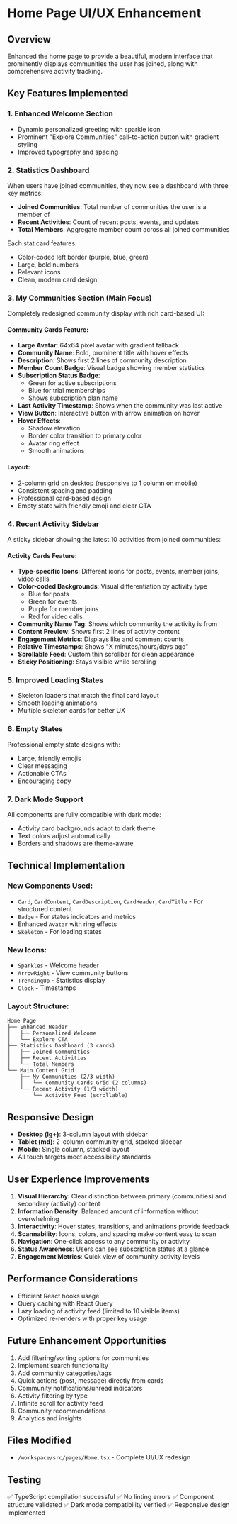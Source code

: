 # Home Page UI/UX Enhancement

## Overview
Enhanced the home page to provide a beautiful, modern interface that prominently displays communities the user has joined, along with comprehensive activity tracking.

## Key Features Implemented

### 1. **Enhanced Welcome Section**
- Dynamic personalized greeting with sparkle icon
- Prominent "Explore Communities" call-to-action button with gradient styling
- Improved typography and spacing

### 2. **Statistics Dashboard**
When users have joined communities, they now see a dashboard with three key metrics:
- **Joined Communities**: Total number of communities the user is a member of
- **Recent Activities**: Count of recent posts, events, and updates
- **Total Members**: Aggregate member count across all joined communities

Each stat card features:
- Color-coded left border (purple, blue, green)
- Large, bold numbers
- Relevant icons
- Clean, modern card design

### 3. **My Communities Section** (Main Focus)
Completely redesigned community display with rich card-based UI:

#### Community Cards Feature:
- **Large Avatar**: 64x64 pixel avatar with gradient fallback
- **Community Name**: Bold, prominent title with hover effects
- **Description**: Shows first 2 lines of community description
- **Member Count Badge**: Visual badge showing member statistics
- **Subscription Status Badge**: 
  - Green for active subscriptions
  - Blue for trial memberships
  - Shows subscription plan name
- **Last Activity Timestamp**: Shows when the community was last active
- **View Button**: Interactive button with arrow animation on hover
- **Hover Effects**: 
  - Shadow elevation
  - Border color transition to primary color
  - Avatar ring effect
  - Smooth animations

#### Layout:
- 2-column grid on desktop (responsive to 1 column on mobile)
- Consistent spacing and padding
- Professional card-based design
- Empty state with friendly emoji and clear CTA

### 4. **Recent Activity Sidebar**
A sticky sidebar showing the latest 10 activities from joined communities:

#### Activity Cards Feature:
- **Type-specific Icons**: Different icons for posts, events, member joins, video calls
- **Color-coded Backgrounds**: Visual differentiation by activity type
  - Blue for posts
  - Green for events  
  - Purple for member joins
  - Red for video calls
- **Community Name Tag**: Shows which community the activity is from
- **Content Preview**: Shows first 2 lines of activity content
- **Engagement Metrics**: Displays like and comment counts
- **Relative Timestamps**: Shows "X minutes/hours/days ago"
- **Scrollable Feed**: Custom thin scrollbar for clean appearance
- **Sticky Positioning**: Stays visible while scrolling

### 5. **Improved Loading States**
- Skeleton loaders that match the final card layout
- Smooth loading animations
- Multiple skeleton cards for better UX

### 6. **Empty States**
Professional empty state designs with:
- Large, friendly emojis
- Clear messaging
- Actionable CTAs
- Encouraging copy

### 7. **Dark Mode Support**
All components are fully compatible with dark mode:
- Activity card backgrounds adapt to dark theme
- Text colors adjust automatically
- Borders and shadows are theme-aware

## Technical Implementation

### New Components Used:
- `Card`, `CardContent`, `CardDescription`, `CardHeader`, `CardTitle` - For structured content
- `Badge` - For status indicators and metrics
- Enhanced `Avatar` with ring effects
- `Skeleton` - For loading states

### New Icons:
- `Sparkles` - Welcome header
- `ArrowRight` - View community buttons
- `TrendingUp` - Statistics display
- `Clock` - Timestamps

### Layout Structure:
```
Home Page
├── Enhanced Header
│   ├── Personalized Welcome
│   └── Explore CTA
├── Statistics Dashboard (3 cards)
│   ├── Joined Communities
│   ├── Recent Activities
│   └── Total Members
└── Main Content Grid
    ├── My Communities (2/3 width)
    │   └── Community Cards Grid (2 columns)
    └── Recent Activity (1/3 width)
        └── Activity Feed (scrollable)
```

## Responsive Design
- **Desktop (lg+)**: 3-column layout with sidebar
- **Tablet (md)**: 2-column community grid, stacked sidebar
- **Mobile**: Single column, stacked layout
- All touch targets meet accessibility standards

## User Experience Improvements

1. **Visual Hierarchy**: Clear distinction between primary (communities) and secondary (activity) content
2. **Information Density**: Balanced amount of information without overwhelming
3. **Interactivity**: Hover states, transitions, and animations provide feedback
4. **Scannability**: Icons, colors, and spacing make content easy to scan
5. **Navigation**: One-click access to any community or activity
6. **Status Awareness**: Users can see subscription status at a glance
7. **Engagement Metrics**: Quick view of community activity levels

## Performance Considerations
- Efficient React hooks usage
- Query caching with React Query
- Lazy loading of activity feed (limited to 10 visible items)
- Optimized re-renders with proper key usage

## Future Enhancement Opportunities
1. Add filtering/sorting options for communities
2. Implement search functionality
3. Add community categories/tags
4. Quick actions (post, message) directly from cards
5. Community notifications/unread indicators
6. Activity filtering by type
7. Infinite scroll for activity feed
8. Community recommendations
9. Analytics and insights

## Files Modified
- `/workspace/src/pages/Home.tsx` - Complete UI/UX redesign

## Testing
✅ TypeScript compilation successful
✅ No linting errors
✅ Component structure validated
✅ Dark mode compatibility verified
✅ Responsive design implemented
